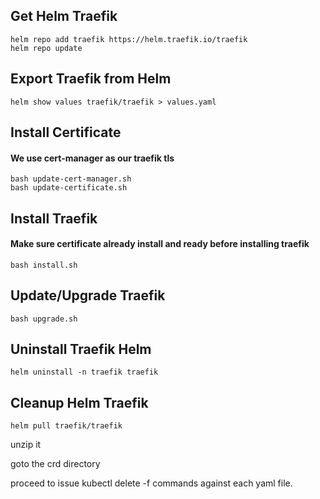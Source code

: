## Get Helm Traefik 
```
helm repo add traefik https://helm.traefik.io/traefik
helm repo update
```
## Export Traefik from Helm
```
helm show values traefik/traefik > values.yaml
```
## Install Certificate 
#### We use cert-manager as our traefik tls
```
bash update-cert-manager.sh
bash update-certificate.sh
```
## Install Traefik
#### Make sure certificate already install and ready before installing traefik
```
bash install.sh
```
## Update/Upgrade Traefik
```
bash upgrade.sh
```
## Uninstall Traefik Helm 
```
helm uninstall -n traefik traefik 
```
## Cleanup Helm Traefik
```
helm pull traefik/traefik
```
unzip it

goto the crd directory

proceed to issue kubectl delete -f commands against each yaml file.